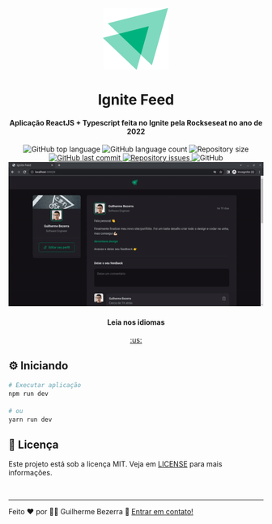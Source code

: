 <p align="center">
    <img alt="Ignite Feed logo" src="./src/assets/ignite-logo.svg">
    <h1 align="center">
    Ignite Feed
</h1>
</p>

<h4 align="center">
  Aplicação ReactJS + Typescript feita no Ignite pela Rockseseat no ano de 2022
</h4>

<p align="center">
  <img alt="GitHub top language" src="https://img.shields.io/github/languages/top/gbdsantos/reactjs-ignite-feed.svg">

  <img alt="GitHub language count" src="https://img.shields.io/github/languages/count/gbdsantos/reactjs-ignite-feed.svg">

  <img alt="Repository size" src="https://img.shields.io/github/repo-size/gbdsantos/reactjs-ignite-feed.svg">

  <a href="https://github.com/gbdsantos/reactjs-ignite-feed/commits/master">
    <img alt="GitHub last commit" src="https://img.shields.io/github/last-commit/gbdsantos/reactjs-ignite-feed.svg">
  </a>

  <a href="https://github.com/gbdsantos/reactjs-ignite-feed/issues">
    <img alt="Repository issues" src="https://img.shields.io/github/issues/gbdsantos/reactjs-ignite-feed.svg">
  </a>

  <img alt="GitHub" src="https://img.shields.io/github/license/gbdsantos/reactjs-ignite-feed.svg">

  <img alt="Ignite Feed gif" src="./assets/ignite-feed-demo.gif">
</p>

<div align="center">
  <h4 align="center">Leia nos idiomas</h4>
  <a href="https://github.com/gbdsantos/reactjs-ignite-feed/"> :us:
  </a>
</div>


## :gear: Iniciando

```Bash
# Executar aplicação
npm run dev

# ou
yarn run dev
```

## :memo: Licença

Este projeto está sob a licença MIT. Veja em [LICENSE](https://github.com/gbdsantos/reactjs-ignite-feed/blob/master/LICENSE) para mais informações.

<br />

---
Feito ♥ por :man_astronaut: Guilherme Bezerra :wave: [Entrar em contato!](https://www.linkedin.com/in/gbdsantos/)
